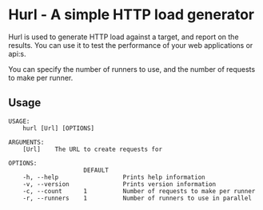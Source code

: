 # Hurl - A simple HTTP load generator

Hurl is used to generate HTTP load against a target, and report on the results. You can use it to test the 
performance of your web applications or api:s.

You can specify the number of runners to use, and the number of requests to make per runner.

## Usage

```
USAGE:
    hurl [Url] [OPTIONS]

ARGUMENTS:
    [Url]    The URL to create requests for

OPTIONS:
                     DEFAULT
    -h, --help                  Prints help information
    -v, --version               Prints version information
    -c, --count      1          Number of requests to make per runner
    -r, --runners    1          Number of runners to use in parallel
```


